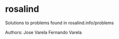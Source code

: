 rosalind
========

Solutions to problems found in rosalind.info/problems

Authors:
Jose Varela
Fernando Varela

